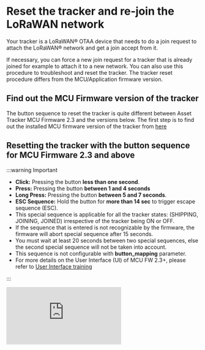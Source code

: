 # Reset the tracker and re-join the LoRaWAN network
Your tracker is a LoRaWAN® OTAA device that needs to do a join request to attach the LoRaWAN® network and get a join accept from it.<br/>

If necessary, you can force a new join request for a tracker that is already joined for example to attach it to a new network. You can also use this procedure to troubleshoot and reset the tracker. The tracker reset procedure differs from the MCU/Application firmware version.

## Find out the MCU Firmware version of the tracker

<html>
<p>
The button sequence to reset the tracker is quite different between Asset Tracker MCU Firmware 2.3 and the versions below. The first step is to find out the installed MCU firmware version of the tracker from <a href="../../troubleshooting-support/IdentifyInstalledFirmware" >here</a>
</p>
</html>


## Resetting the tracker with the button sequence for MCU Firmware 2.3 and above
:::warning Important
 * **Click:** Pressing the button **less than one second**.
 * **Press:** Pressing the button **between 1 and 4 seconds**
 * **Long Press:** Pressing the button **between 5 and 7 seconds**.
 * **ESC Sequence:** Hold the button for **more than 14 sec** to trigger escape sequence (ESC).
 * This special sequence is applicable for all the tracker states: (SHIPPING, JOINING, JOINED) irrespective of the tracker being ON or OFF.
 * If the sequence that is entered is not recognizable by the firmware, the firmware will abort special sequence after 15 seconds.
 * You must wait at least 20 seconds between two special sequences, else the second special sequence will not be taken into account.
 * This sequence is not configurable with **button_mapping** parameter.
 * For more details on the User Interface (UI) of MCU FW 2.3+, please refer to [User Interface training](https://actilitysa.sharepoint.com/:f:/t/aby/EiWIqYpAehBKg3Py8I6X07oBFFxUWT3i2FVHYRX2MzXtow?e=ZFkhrM)

:::

<html><iframe type="text/html" frameborder="0" allowfullscreen="1" src="https://www.youtube.com/embed/xuSJ-1JDRdM?list=PLrtUhsI_mcGQ1B0AAgZ4Yvkad9AyoEPML" height="150px" width="300px"/></html>

The sequence to follow is the same for the micro tracker and the smart badge. 

Follow the sequence:
   1. Hold the button for more than 14 seconds (the tracker will beep every second during this time). If the ESC sequence is successful, the tracker will play a melody to indicate that the ESC sequence is successful.
   2. Click one time. **Wait for at least one second**
   3. Double-Click another time. **Wait for at least one second**
   4. Press the button (hold the button between 1 and 4 seconds),
   5. If the sequence is successful, the tracker will play [firmware reset melody](https://actilitysa.sharepoint.com/:u:/t/aby/EcctTThi8DFEgFY2Cy5i3o4BfZj-rO_dAuT-w9IwqJ7X2Q?e=ef9qay)
   6. If the sequence was unsuccessful, wait for about 15 sec before retrying for the ESC sequence to abort (The tracker will play abort sequence melody).

<img src="images/abw_updater_factory_reset.png" width="700" border="0" />

## Resetting the tracker with the button sequence for MCU Firmware 2.2 and below
:::warning Important
 * **Click:** Pressing the button **less than one second**.
 * **Long Press:** Pressing the button for **more than five seconds**.
:::

<html><iframe type="text/html" frameborder="0" allowfullscreen="1" src="https://www.youtube.com/embed/etZ0FA_ssso?" height="150px" width="300px"/></html>

The sequence to follow is the same for the micro tracker and the smart badge:

1. **Make sure the tracker is switched off:** You can see it is switched off if it does not blink when you click the button.<br/>
    * If the tracker is on, then do long press and the tracker will switch off with a beep.
    * Once you are sure the tracker is switched off, follow the steps below.<br/>


2. Follow this sequence:
    1. **Click four times**.
    2. **Long press** **until** the tracker is turned on with **a small beep**
    3. **Click two times**.
    4. **Long Press** until the tracker plays [tracker reset melody](https://actilitysa.sharepoint.com/:u:/t/aby/EcctTThi8DFEgFY2Cy5i3o4BfZj-rO_dAuT-w9IwqJ7X2Q?e=ef9qay)

3. Wait for the tracker to **join the network**. The tracker will send a join request message and **blink shortly multiple times** to indicate that the join request is in progress.

4. The number of attempts is limited to 15 in EU region and 27 for other regions. The join process can be re-initiated again with long press on the button.

## Resetting the tracker with LoRaWAN downlink

The above button sequences only reset the tracker to the configuration that was saved in the tracker. For more information on resetting the device with downlink, visit [Abeeway trackers Reference Guide: Debug commands](/AbeewayRefGuide/downlink-messages/debug-commands/), Section: Resetting the device.

If you wish to reset the tracker with LoRaWAN downlink, there are three options:

1. **Reset the device (keeping the current configuration):** Send the downlink **ff010100** on LoRaWAN port=2 
2. **Reset the device (revert to the original config file that was flashed in the tracker):** Send the downlink **ff010101** on LoRaWAN port=2
3. **Reset the device (revert to the original config file that was flashed in the tracker and also remove Bluetooth bond):** Send the downlink **ff010102** on LoRaWAN port=2

## Resetting the tracker with Abeeway Updater

This method can be used to reset the tracker to the factory default configuration. The factory default configuration can be found in the [Abeeway trackers Reference Guide](../../../documentation-library/abeeway-trackers-documentation#reference-guides-and-tools), Chapter: Factory default Configuration.

[Abeeway Updater](../../D-Reference/AbeewayFirmwareUpdate_R/) can be used to reset the tracker to factory default if the MCU firmware update is carried out <b>without the config file</b>. The tracker is reset to factory default settings. 

<img src="images/abw_updater_factory_reset.png" width="700" border="0" />

## Resetting the tracker over CLI with tracker connected to USB port
The tracker can be reset over Command Line Interface (CLI) with the tracker connected to USB port.

:::warning Important
* The instructions below are for MCU FW 2.2 and above. For older firmware versions or to know more about CLI feature, please visit [CLI Usage](../../troubleshooting-support/using-cli.md)
:::

Here are the steps:

1. Connect the tracker to the USB port and open [Tera Term](https://ttssh2.osdn.jp/index.html.en) to connect to the serial port on which the tracker is connected.
2. The tracker will prompt for the password. The default password is **123**.
3. If the password is successful, the CLI will show the traces and can be used to interact with the tracker.
4. Enter the command **system reset** on the CLI console to reset the tracker without changing its existing configuration saved in the flash. The tracker will re-join LoRaWAN network.
